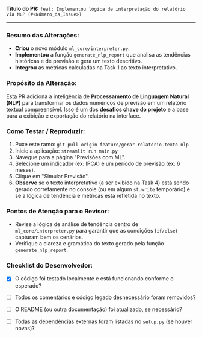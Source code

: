 **Título do PR:** `feat: Implementou lógica de interpretação do relatório via NLP (#<Número_da_Issue>)`

---

### Resumo das Alterações:
* **Criou** o novo módulo `ml_core/interpreter.py`.
* **Implementou** a função `generate_nlp_report` que analisa as tendências históricas e de previsão e gera um texto descritivo.
* **Integrou** as métricas calculadas na Task 1 ao texto interpretativo.

### Propósito da Alteração:
Esta PR adiciona a inteligência de **Processamento de Linguagem Natural (NLP)** para transformar os dados numéricos de previsão em um relatório textual compreensível. Isso é um dos **desafios chave do projeto** e a base para a exibição e exportação do relatório na interface.

### Como Testar / Reproduzir:
1.  Puxe este ramo: `git pull origin feature/gerar-relatorio-texto-nlp`
2.  Inicie a aplicação: `streamlit run main.py`
3.  Navegue para a página "Previsões com ML".
4.  Selecione um indicador (ex: IPCA) e um período de previsão (ex: 6 meses).
5.  Clique em "Simular Previsão".
6.  **Observe** se o texto interpretativo (a ser exibido na Task 4) está sendo gerado corretamente no console (ou em algum `st.write` temporário) e se a lógica de tendência e métricas está refletida no texto.

### Pontos de Atenção para o Revisor:
* Revise a lógica de análise de tendência dentro de `ml_core/interpreter.py` para garantir que as condições (`if/else`) capturam bem os cenários.
* Verifique a clareza e gramática do texto gerado pela função `generate_nlp_report`.

### Checklist do Desenvolvedor:
- [x] O código foi testado localmente e está funcionando conforme o esperado?
- [ ] Todos os comentários e código legado desnecessário foram removidos?
- [ ] O README (ou outra documentação) foi atualizado, se necessário?
- [ ] Todas as dependências externas foram listadas no `setup.py` (se houver novas)?



